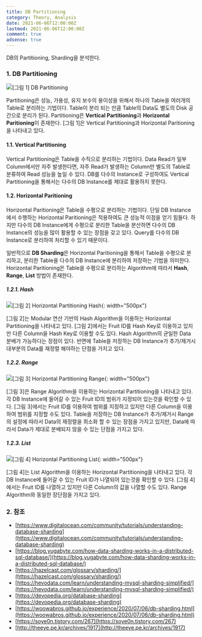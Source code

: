 ```yaml
---
title: DB Partitioning
category: Theory, Analysis
date: 2021-06-06T12:00:00Z
lastmod: 2021-06-06T12:00:00Z
comment: true
adsense: true
---
```


DB의 Partitioning, Sharding을 분석한다.

### 1. DB Partitioning

![[그림 1] DB Partitioning]({{site.baseurl}}/images/theory_analysis/DB_Partitioning_Sharding/DB_Partitioning.PNG)

Partitioning은 성능, 가용성, 유지 보수의 용이성을 위해서 하나의 Table을 여러개의 Table로 분리하는 기법이다. Table이 분리 되는 만큼 Table의 Data도 별도의 Disk 공간으로 분리가 된다. Partitioning은 **Vertical Partitioning**과 **Horizontal Paritioning**이 존재한다. [그림 1]은 Vertical Partitioning과 Horizontal Paritioning을 나타내고 있다.

#### 1.1. Vertical Partitioning

Vertical Partitioning은 Table을 수직으로 분리하는 기법이다. Data Read가 일부 Column에서만 자주 발생한다면, 자주 Read가 발생하는 Column만 별도의 Table로 분류하여 Read 성능을 높일 수 있다. DB를 다수의 Instance로 구성하여도 Vertical Partitioning을 통해서는 다수의 DB Instance를 제대로 활용하지 못한다.

#### 1.2. Horizontal Paritioning

Horizontal Paritioning은 Table을 수평으로 분리하는 기법이다. 단일 DB Instance에서 수행하는 Horizontal Paritioning은 적용하여도 큰 성능적 이점을 얻기 힘들다. 하지만 다수의 DB Instance에게 수평으로 분리한 Table을 분산하면 다수의 DB Instance의 성능을 많이 활용할 수 있는 장점을 갖고 있다. Query를 다수의 DB Instance로 분리하여 처리할 수 있기 때문이다.

일반적으로 **DB Sharding**은 Horizontal Paritioning을 통해서 Table을 수평으로 분리하고, 분리한 Table을 다수의 DB Instance에 분리하여 저장하는 기법을 의미한다. Horizontal Paritioning은 Table을 수평으로 분리하는 Algorithm에 따라서 **Hash**, **Range**, **List** 방법이 존재한다.

##### 1.2.1. Hash

![[그림 2] Horizontal Partitioning Hash]({{site.baseurl}}/images/theory_analysis/DB_Partitioning/DB_Partitioning_Hash.PNG){: width="500px"}

[그림 2]는 Modular 연산 기반의 Hash Algorithm을 이용하는 Horizontal Partitioning을 나타내고 있다. [그림 2]에서는 Fruit ID를 Hash Key로 이용하고 있지만 다른 Column을 Hash Key로 이용할 수도 있다. Hash Algorithm의 균일한 Data 분배가 가능하다는 장점이 있다. 반면에 Table을 저장하는 DB Instance가 추가/제거시 대부분의 Data를 재정렬 해야하는 단점을 가지고 있다.

##### 1.2.2. Range

![[그림 3] Horizontal Partitioning Range]({{site.baseurl}}/images/theory_analysis/DB_Partitioning/DB_Partitioning_List.PNG){: width="500px"}

[그림 3]은 Range Algorithm을 이용하는 Horizontal Partitioning을 나타내고 있다. 각 DB Instance에 들어갈 수 있는 Fruit ID의 범위가 지정되어 있는것을 확인할 수 있다. [그림 3]에서는 Fruit ID를 이용하여 범위를 지정하고 있지만 다른 Column을 이용하여 범위를 지정할 수도 있다. Table을 저장하는 DB Instance가 추가/제거시 Range의 설정에 따라서 Data의 재정렬을 최소화 할 수 있는 장점을 가지고 있지만, Data에 따라서 Data가 제대로 분배되지 않을 수 있는 단점을 가지고 있다.

##### 1.2.3. List

![[그림 4] Horizontal Partitioning List]({{site.baseurl}}/images/theory_analysis/DB_Partitioning/DB_Partitioning_Range.PNG){: width="500px"}

[그림 4]는 List Algorithm을 이용하는 Horizontal Partitioning을 나타내고 있다. 각 DB Instance에 들어갈 수 있는 Fruit ID가 나열되어 있는것을 확인할 수 있다. [그림 4]에서는 Fruit ID를 나열하고 있지만 다른 Column의 값을 나열할 수도 있다. Range Algorithm와 동일한 장단점을 가지고 있다.

### 2. 참조

* [https://www.digitalocean.com/community/tutorials/understanding-database-sharding](https://www.digitalocean.com/community/tutorials/understanding-database-sharding)
* [https://blog.yugabyte.com/how-data-sharding-works-in-a-distributed-sql-database/](https://blog.yugabyte.com/how-data-sharding-works-in-a-distributed-sql-database/)
* [https://hazelcast.com/glossary/sharding/](https://hazelcast.com/glossary/sharding/)
* [https://hevodata.com/learn/understanding-mysql-sharding-simplified/](https://hevodata.com/learn/understanding-mysql-sharding-simplified/)
* [https://devopedia.org/database-sharding](https://devopedia.org/database-sharding)
* [https://woowabros.github.io/experience/2020/07/06/db-sharding.html](https://woowabros.github.io/experience/2020/07/06/db-sharding.html)
* [https://soye0n.tistory.com/267](https://soye0n.tistory.com/267)
* [http://theeye.pe.kr/archives/1917](http://theeye.pe.kr/archives/1917)
